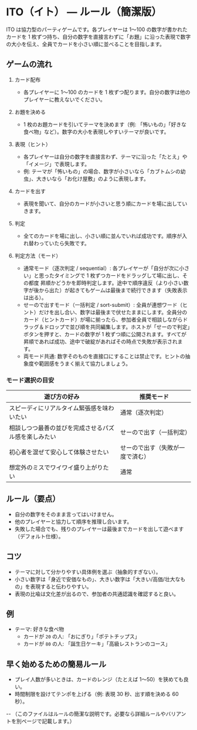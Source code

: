 # ITO（イト） — ルール（簡潔版）

ITO は協力型のパーティゲームです。各プレイヤーは 1〜100 の数字が書かれたカードを 1 枚ずつ持ち、自分の数字を直接言わずに「お題」に沿った表現で数字の大小を伝え、全員でカードを小さい順に並べることを目指します。

## ゲームの流れ

1. カード配布
   - 各プレイヤーに 1〜100 のカードを 1 枚ずつ配ります。自分の数字は他のプレイヤーに教えないでください。
2. お題を決める
   - 1 枚のお題カードを引いてテーマを決めます（例: 「怖いもの」「好きな食べ物」など）。数字の大小を表現しやすいテーマが良いです。
3. 表現（ヒント）
   - 各プレイヤーは自分の数字を直接言わず、テーマに沿った「たとえ」や「イメージ」で表現します。
   - 例: テーマが「怖いもの」の場合、数字が小さいなら「カブトムシの幼虫」、大きいなら「お化け屋敷」のように表現します。
4. カードを出す
   - 表現を聞いて、自分のカードが小さいと思う順にカードを場に出していきます。
5. 判定

   - 全てのカードを場に出し、小さい順に並んでいれば成功です。順序が入れ替わっていたら失敗です。

6. 判定方法（モード）
   - 通常モード（逐次判定 / sequential）: 各プレイヤーが「自分が次に小さい」と思ったタイミングで 1 枚ずつカードをドラッグして場に出し、その都度 昇順かどうかを即時判定します。途中で順序違反（より小さい数字が後から出た）が起きてもゲームは最後まで続行できます（失敗表示は出る）。
   - せーので出すモード（一括判定 / sort-submit）: 全員が連想ワード（ヒント）だけを出し合い、数字は最後まで伏せたままにします。全員分のカード（ヒントカード）が場に揃ったら、参加者全員で相談しながらドラッグ＆ドロップで並び順を共同編集します。ホストが「せーので判定」ボタンを押すと、カードの数字が 1 枚ずつ順に公開されます。すべてが昇順であれば成功、途中で破綻があればその時点で失敗が表示されます。
   - 両モード共通: 数字そのものを直接口にすることは禁止です。ヒントの抽象度や範囲感をうまく揃えて協力しましょう。

### モード選択の目安

| 遊び方の好み                                         | 推奨モード                       |
| ---------------------------------------------------- | -------------------------------- |
| スピーディにリアルタイム緊張感を味わいたい           | 通常（逐次判定）                 |
| 相談しつつ最善の並びを完成させるパズル感を楽しみたい | せーので出す（一括判定）         |
| 初心者を混ぜて安心して体験させたい                   | せーので出す（失敗が一度で済む） |
| 想定外のミスでワイワイ盛り上がりたい                 | 通常                             |

## ルール（要点）

- 自分の数字をそのまま言ってはいけません。
- 他のプレイヤーと協力して順序を推理し合います。
- 失敗した場合でも、残りのプレイヤーは最後までカードを出して遊べます（デフォルト仕様）。

## コツ

- テーマに対して分かりやすい具体例を選ぶ（抽象的すぎない）。
- 小さい数字は「身近で安価なもの」、大きい数字は「大きい/高価/壮大なもの」を表現すると伝わりやすい。
- 表現の比喩は文化差が出るので、参加者の共通認識を確認すると良い。

## 例

- テーマ: 好きな食べ物
  - カードが `20` の人: 「おにぎり」「ポテトチップス」
  - カードが `80` の人: 「誕生日ケーキ」「高級レストランのコース」

## 早く始めるための簡易ルール

- プレイ人数が多いときは、カードのレンジ（たとえば 1〜50）を狭めても良い。
- 時間制限を設けてテンポを上げる（例: 表現 30 秒、出す順を決める 60 秒）。

--
（このファイルはルールの簡潔な説明です。必要なら詳細ルールやバリアントを別ページで記載します。）
